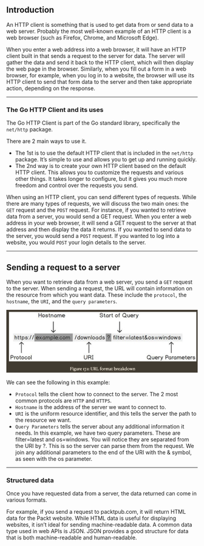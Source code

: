 ## Introduction

An HTTP client is something that is used to get data from or send data to a web server. Probably the most well-known example of an HTTP client is a web browser (such as Firefox, Chrome, and Microsoft Edge).

When you enter a web address into a web browser, it will have an HTTP client built in that sends a request to the server for data. The server will gather the data and send it back to the HTTP client, which will then display the web page in the browser. Similarly, when you fill out a form in a web browser, for example, when you log in to a website, the browser will use its HTTP client to send that form data to the server and then take appropriate action, depending on the response.

---

### The Go HTTP Client and its uses

The Go HTTP Client is part of the Go standard library, specifically the `net/http` package.

There are 2 main ways to use it.

- The 1st is to use the default HTTP client that is included in the `net/http` package. It’s simple to use and allows you to get up and running quickly.
- The 2nd way is to create your own HTTP client based on the default HTTP client. This allows you to customize the requests and various other things. It takes longer to configure, but it gives you much more freedom and control over the requests you send.

When using an HTTP client, you can send different types of requests. While there are many types of requests, we will discuss the two main ones: the `GET` request and the `POST` request. For instance, if you wanted to retrieve data from a server, you would send a GET request. When you enter a web address in your web browser, it will send a GET request to the server at that address and then display the data it returns. If you wanted to send data to the server, you would send a `POST` request. If you wanted to log into a website, you would `POST` your login details to the server.

---

## Sending a request to a server

When you want to retrieve data from a web server, you send a `GET` request to the server. When sending a request, the URL will contain information on the resource from which you want data. These include the `protocol`, the `hostname`, the `URI`, and the `query parameters`.

![url-format-breakdown](url-format-breakdown.png)

We can see the following in this example:

- `Protocol` tells the client how to connect to the server. The 2 most common protocols are `HTTP` and `HTTPS`.
- `Hostname` is the address of the server we want to connect to.
- `URI` is the uniform resource identifier, and this tells the server the path to the resource we want.
- `Query Parameters` tells the server about any additional information it needs. In this example, we have two query parameters. These are filter=latest and os=windows. You will notice they are separated from the URI by ?. This is so the server can parse them from the request. We join any additional parameters to the end of the URI with the & symbol, as seen with the os parameter.

---

### Structured data

Once you have requested data from a server, the data returned can come in various formats.

For example, if you send a request to packtpub.com, it will return HTML data for the Packt website. While HTML data is useful for displaying websites, it isn’t ideal for sending machine-readable data. A common data type used in web APIs is JSON. JSON provides a good structure for data that is both machine-readable and human-readable.
